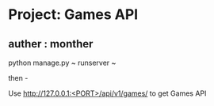 # Project: Games API
 ## auther : monther

python manage.py ~ runserver ~ 

then - 
 
Use http://127.0.0.1:<PORT>/api/v1/games/ to get Games API
